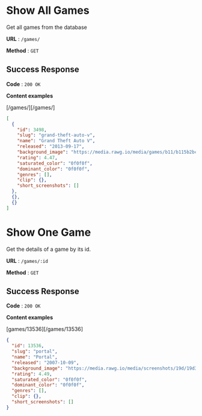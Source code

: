 # Show All Games

Get all games from the database

**URL** : `/games/`

**Method** : `GET`

## Success Response

**Code** : `200 OK`

**Content examples**

[/games/][/games/]

```json
[
  {
    "id": 3498,
    "slug": "grand-theft-auto-v",
    "name": "Grand Theft Auto V",
    "released": "2013-09-17",
    "background_image": "https://media.rawg.io/media/games/b11/b115b2bc6a5957a917bc7601f4abdda2.jpg",
    "rating": 4.47,
    "saturated_color": "0f0f0f",
    "dominant_color": "0f0f0f",
    "genres": [],
    "clip": {},
    "short_screenshots": []
  },
  {},
  {}
]
```

# Show One Game

Get the details of a game by its id.

**URL** : `/games/:id`

**Method** : `GET`

## Success Response

**Code** : `200 OK`

**Content examples**

[games/13536][/games/13536]

```json
{
  "id": 13536,
  "slug": "portal",
  "name": "Portal",
  "released": "2007-10-09",
  "background_image": "https://media.rawg.io/media/screenshots/19d/19d3effb85e8f40d0b5b004fb5ab5c76.jpg",
  "rating": 4.49,
  "saturated_color": "0f0f0f",
  "dominant_color": "0f0f0f",
  "genres": [],
  "clip": {},
  "short_screenshots": []
}
```
